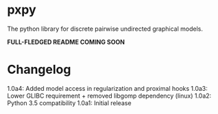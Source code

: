 # pxpy
The python library for discrete pairwise undirected graphical models.

**FULL-FLEDGED README COMING SOON**

# Changelog
1.0a4: Added model access in regularization and proximal hooks
1.0a3: Lower GLIBC requirement + removed libgomp dependency (linux)
1.0a2: Python 3.5 compatibility
1.0a1: Initial release
